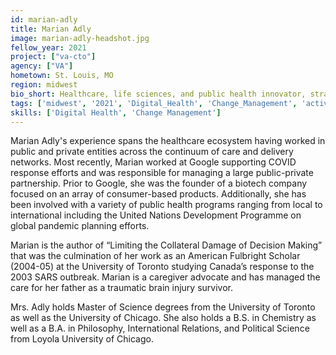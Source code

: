 ```yaml
---
id: marian-adly
title: Marian Adly
image: marian-adly-headshot.jpg
fellow_year: 2021
project: ["va-cto"]
agency: ["VA"]
hometown: St. Louis, MO
region: midwest
bio_short: Healthcare, life sciences, and public health innovator, strategist, caregiver -- focused on empowering individuals and communities to take control of their health and wellness.  
tags: ['midwest', '2021', 'Digital_Health', 'Change_Management', 'active']
skills: ['Digital Health', 'Change Management']
---
```

Marian Adly's experience spans the healthcare ecosystem having worked in public and private entities across the continuum of care and delivery networks.  Most recently, Marian worked at Google supporting COVID response efforts and was responsible for managing a large public-private partnership.  Prior to Google, she was the founder of a biotech company focused on an array of consumer-based products.  Additionally, she has been involved with a variety of public health programs ranging from local to international including the United Nations Development Programme on global pandemic planning efforts.

Marian is the author of “Limiting the Collateral Damage of Decision Making” that was the culmination of her work as an American Fulbright Scholar (2004-05) at the University of Toronto studying Canada’s response to the 2003 SARS outbreak.  Marian is a caregiver advocate and has managed the care for her father as a traumatic brain injury survivor.  

Mrs. Adly holds Master of Science degrees from the University of Toronto as well as the University of Chicago.  She also holds a B.S. in Chemistry as well as a B.A. in Philosophy, International Relations, and Political Science from Loyola University of Chicago.
